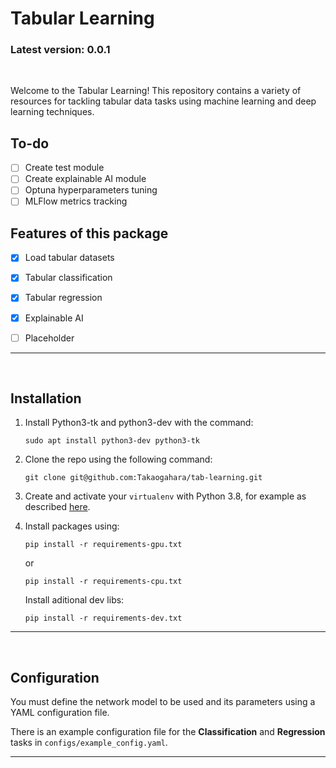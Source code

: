 # **Tabular Learning**

### Latest version: 0.0.1
<br/>

Welcome to the Tabular Learning! This repository contains a variety of resources for tackling tabular data tasks using machine learning and deep learning techniques.

## To-do
- [ ] Create test module
- [ ] Create explainable AI module
- [ ] Optuna hyperparameters tuning
- [ ] MLFlow metrics tracking

## Features of this package
- [x] Load tabular datasets
- [x] Tabular classification
- [x] Tabular regression
- [x] Explainable AI
- [ ] Placeholder


_____________________________________________________________________________________
<br/>

## **Installation**

1. Install Python3-tk and python3-dev with the command:

    ```console
    sudo apt install python3-dev python3-tk
    ```

2. Clone the repo using the following command:

    ```console
    git clone git@github.com:Takaogahara/tab-learning.git
    ```

3. Create and activate your `virtualenv` with Python 3.8, for example as described [here](https://docs.python.org/3/library/venv.html).

4. Install packages using:

    ```console
    pip install -r requirements-gpu.txt
    ```
    or
    ```console
    pip install -r requirements-cpu.txt
    ```

    Install aditional dev libs:

    ```console
    pip install -r requirements-dev.txt
    ```

_____________________________________________________________________________________
<br/>

## **Configuration**

You must define the network model to be used and its parameters using a YAML configuration file.

There is an example configuration file for the **Classification** and **Regression** tasks in `configs/example_config.yaml`.

_____________________________________________________________________________________
<br/>

<!-- ## **Usage**
With all parameters configured correctly and with the `virtualenv` activated, you can proceed to the execution.

### **1. With MLflow**

and then in another terminal:

  ```console
  python ./gnn_toolkit/main.py --cfg ./configs/config_file.yaml
  ``` -->
